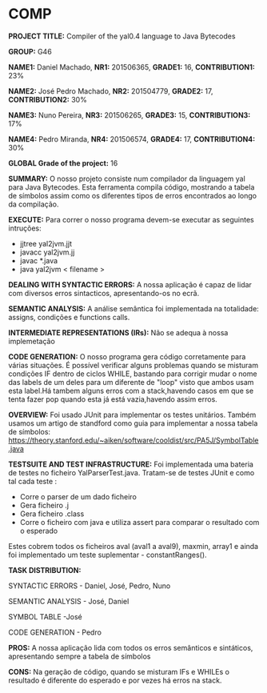 # COMP

**PROJECT TITLE:** Compiler of the yal0.4 language to Java Bytecodes
  
**GROUP:** G46

**NAME1:** Daniel Machado, **NR1:** 201506365, **GRADE1:** 16, **CONTRIBUTION1:** 23%

**NAME2:** José Pedro Machado, **NR2:** 201504779, **GRADE2:** 17, **CONTRIBUTION2:** 30%

**NAME3:** Nuno Pereira, **NR3:** 201506265, **GRADE3:** 15, **CONTRIBUTION3:** 17%

**NAME4:** Pedro Miranda, **NR4:** 201506574, **GRADE4:** 17, **CONTRIBUTION4:** 30%
  
**GLOBAL Grade of the project:** 16

**SUMMARY:** O nosso projeto consiste num compilador da linguagem yal para Java Bytecodes. Esta ferramenta compila código, mostrando a tabela de símbolos assim como os diferentes tipos de erros encontrados ao longo da compilação.

**EXECUTE:** Para correr o nosso programa devem-se executar as seguintes intruções:

* jjtree yal2jvm.jjt
* javacc yal2jvm.jj
* javac *.java
* java yal2jvm < filename >

**DEALING WITH SYNTACTIC ERRORS:** A nossa aplicação é capaz de lidar com diversos erros sintacticos, apresentando-os no ecrã. 

**SEMANTIC ANALYSIS:** A análise semântica foi implementada na totalidade: assigns, condições e functions calls.

**INTERMEDIATE REPRESENTATIONS (IRs):** Não se adequa à nossa implemetação

**CODE GENERATION:** O nosso programa gera código corretamente para várias situações. É possível verificar alguns problemas quando se misturam condições IF dentro de ciclos WHILE, bastando para corrigir mudar o nome das labels de um deles para um diferente de "loop" visto que ambos usam esta label.Há tambem alguns erros com a stack,havendo casos em que se tenta fazer pop quando esta já está vazia,havendo assim erros.

**OVERVIEW:** Foi usado JUnit para implementar os testes unitários. Também usamos um artigo de standford como guia para implementar a nossa tabela de símbolos: https://theory.stanford.edu/~aiken/software/cooldist/src/PA5J/SymbolTable.java


**TESTSUITE AND TEST INFRASTRUCTURE:** Foi implementada uma bateria de testes no ficheiro YalParserTest.java. 
Tratam-se de testes JUnit e como tal cada teste :

 * Corre o parser de um dado ficheiro
 * Gera ficheiro .j
 * Gera ficheiro .class
 * Corre o ficheiro com java e utiliza assert para comparar o resultado com o esperado

Estes cobrem todos os ficheiros aval (aval1 a aval9), maxmin, array1 e ainda foi implementado um teste suplementar - constantRanges().


**TASK DISTRIBUTION:** 

SYNTACTIC ERRORS -  Daniel, José, Pedro, Nuno

SEMANTIC ANALYSIS - José, Daniel

SYMBOL TABLE  -José

CODE GENERATION - Pedro

**PROS:** A nossa aplicação lida com todos os erros semânticos e sintáticos, apresentando sempre a tabela de símbolos

**CONS:** Na geração de código, quando se misturam IFs e WHILEs o resultado é diferente do esperado e por vezes há erros na stack.

